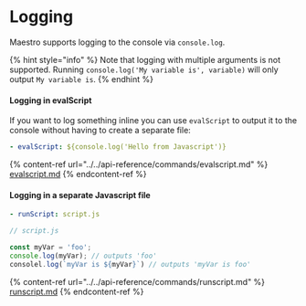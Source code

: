# Logging

Maestro supports logging to the console via `console.log`.

{% hint style="info" %}
Note that logging with multiple arguments is not supported. Running `console.log('My variable is', variable)` will only output `My variable is`.
{% endhint %}

#### Logging in evalScript

If you want to log something inline you can use `evalScript` to output it to the console without having to create a separate file:

```yaml
- evalScript: ${console.log('Hello from Javascript')}
```

{% content-ref url="../../api-reference/commands/evalscript.md" %}
[evalscript.md](../../api-reference/commands/evalscript.md)
{% endcontent-ref %}

#### Logging in a separate Javascript file

```yaml
- runScript: script.js
```

```javascript
// script.js

const myVar = 'foo';
console.log(myVar); // outputs 'foo'
consolel.log(`myVar is ${myVar}`) // outputs 'myVar is foo'
```

{% content-ref url="../../api-reference/commands/runscript.md" %}
[runscript.md](../../api-reference/commands/runscript.md)
{% endcontent-ref %}
